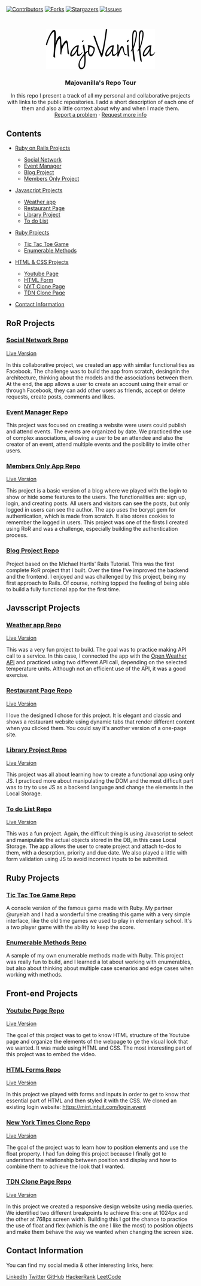 [![Contributors][contributors-shield]][contributors-url]
[![Forks][forks-shield]][forks-url]
[![Stargazers][stars-shield]][stars-url]
[![Issues][issues-shield]][issues-url]

<br />
<p align="center">
  <a href="https://github.com/majovanilla/personal-projects">
    <img src="img/logo.png" alt="Logo">
  </a>

  <h3 align="center">Majovanilla's Repo Tour</h3>

  <p align="center">
    In this repo I present a track of all my personal and collaborative projects with links to the public repositories.
    I add a short description of each one of them and also a little context about why and when I made them.
    <br />
    <a href="https://github.com/majovanilla/personal-projects/issues">Report a problem</a>
    ·
    <a href="https://github.com/majovanilla/personal-projects/issues">Request more info</a>
  </p>
</p>


## Contents
* [Ruby on Rails Projects](#ror-projects)
  * [Social Network](#social-network-repo)
  * [Event Manager](#event-manager-repo)
  * [Blog Project](#blog-project-repo)
  * [Members Only Project](#members-only-app-repo)
  
* [Javascript Projects](#js-projects)
  * [Weather app](#weather-app-repo)
  * [Restaurant Page](#restaurant-page-repo)
  * [Library Project](#library-project-repo)
  * [To do List](#to-do-list-repo)

* [Ruby Projects](#ruby-projects)
  * [Tic Tac Toe Game](#tic-tac-toe-game-repo)
  * [Enumerable Methods](#enumerable-methods-repo)
 
* [HTML & CSS Projects](#front-end-projects)
  * [Youtube Page](#youtube-page-repo)
  * [HTML Form](#html-forms-repo)
  * [NYT Clone Page](#new-york-times-clone-repo)
  * [TDN Clone Page](#tdn-clone-page-repo)

* [Contact Information](#contact-information)

## RoR Projects

### [Social Network Repo](https://gitlab.com/majovanilla/social-network/)
[Live Version](https://powerful-scrubland-66847.herokuapp.com/)

In this collaborative project, we created an app with similar functionalities as Facebook. The challenge was to build the app from scratch, desingnin the architecture, thinking about the models and the associations between them. At the end, the app allows a user to create an account using their email or through Facebook, they can add other users as friends, accept or delete requests, create posts, comments and likes.

### [Event Manager Repo](https://github.com/majovanilla/event-app)

This project was focused on creating a website were users could publish and attend events. The events are organized by date. We practiced the use of complex associations, allowing a user to be an attendee and also the creator of an event, attend multiple events and the posibility to invite other users.

### [Members Only App Repo](https://github.com/majovanilla/Members-Only)
[Live Version]( https://fierce-waters-99113.herokuapp.com/)

This project is a basic version of a blog where we played with the login to show or hide some features to the users. The functionalities are: sign up, login, and creating posts. All users and visitors can see the posts, but only logged in users can see the author.
The app uses the bcrypt gem for authentication, which is made from scratch. It also stores cookies to remember the logged in users.
This project was one of the firsts I created using RoR and was a challenge, especially building the authentication process.

### [Blog Project Repo](https://github.com/majovanilla/static-page)

Project based on the Michael Hartls' Rails Tutorial. This was the first complete RoR project that I built.
Over the time I've improved the backend and the frontend.
I enjoyed and was challenged by this project, being my first approach to Rails. Of course, nothing topped the feeling of being able to build a fully functional app for the first time.

## Javsscript Projects

### [Weather app Repo](https://github.com/majovanilla/weather-app)
[Live Version](https://majovanilla.github.io/weather-app/)

This was a very fun project to build. The goal was to practice making API call to a service. In this case, I connected the app with the [Open Weather API](https://openweathermap.org/api) and practiced using two different API call, depending on the selected temperature units. Although not an efficient use of the API, it was a good exercise.

### [Restaurant Page Repo](https://github.com/majovanilla/restaurant-page)
[Live Version](https://majovanilla.github.io/restaurant-page/)

I love the designed I chose for this project. It is elegant and classic and shows a restaurant website using dynamic tabs that render different content when you clicked them.
You could say it's another version of a one-page site.

### [Library Project Repo](https://github.com/majovanilla/js-library)
[Live Version](https://majovanilla.github.io/js-library/)

This project was all about learning how to create a functional app using only JS. I practiced more about manipulating the DOM and the most difficult part was to try to use JS as a backend language and change the elements in the Local Storage.

### [To do List Repo](https://github.com/majovanilla/todo-list)
[Live Version](https://majovanilla.github.io/todo-list/)

This was a fun project. Again, the difficult thing is using Javascript to select and manipulate the actual objects stored in the DB, in this case Local Storage.
The app allows the user to create project and attach to-dos to them, with a descrption, priority and due date. 
We also played a little with form validation using JS to avoid incorrect inputs to be submitted.

## Ruby Projects

### [Tic Tac Toe Game Repo](https://github.com/majovanilla/tic-tac-toe-game)

A console version of the famous game made with Ruby.
My partner @uryelah and I had a wonderful time creating this game with a very simple interface, like the old time games we used to play in elementary school.
It's a two player game with the ability to keep the score.

### [Enumerable Methods Repo](https://github.com/majovanilla/enumerable-methods)

A sample of my own enumerable methods made with Ruby.
This project was really fun to build, and I learned a lot about working with enumerables, but also about thinking about multiple case scenarios and edge cases when working with methods.

## Front-end Projects

### [Youtube Page Repo](https://github.com/majovanilla/youtube-page)
[Live Version](https://majovanilla.github.io/youtube-page/)

The goal of this project was to get to know HTML structure of the Youtube page and organize the elements of the webpage to ge the visual look that we wanted.
It was made using HTML and CSS.
The most interesting part of this project was to embed the video. 

### [HTML Forms Repo](https://github.com/majovanilla/html-forms)
[Live Version](https://majovanilla.github.io/html-forms/)

In this project we played with forms and inputs in order to get to know that essential part of HTML and then styled it with the CSS.
We cloned an existing login website: https://mint.intuit.com/login.event

### [New York Times Clone Repo](https://github.com/majovanilla/new-york-times-clone)
[Live Version](https://majovanilla.github.io/new-york-times-clone/)

The goal of the project was to learn how to position elements and use the float property.
I had fun doing this project because I finally got to understand the relationship between position and display and how to combine them to achieve the look that I wanted.

### [TDN Clone Page Repo](https://github.com/majovanilla/responsive-design) 
[Live Version](https://majovanilla.github.io/responsive-design/)

In this project we created a responsive design website using media queries. We identified two different breakpoints to achieve this: one at 1024px and the other at 768px screen width.
Building this I got the chance to practice the use of float and flex (which is the one I like the most) to position objects and make them behave the way we wanted when changing the screen size.



## Contact Information

You can find my social media & other interesting links, here:

[LinkedIn](https://www.linkedin.com/in/majoreyesparroquin/)
[Twitter](https://twitter.com/MajoVanilla)
[GitHub](https://github.com/majovanilla)
[HackerRank](https://www.hackerrank.com/maria_reyes?hr_r=1)
[LeetCode](https://leetcode.com/majovanilla/)

[contributors-shield]: https://img.shields.io/github/contributors/majovanilla/personal-projects.svg?style=flat-square
[contributors-url]: https://github.com/majovanilla/personal-projects/graphs/contributors
[forks-shield]: https://img.shields.io/github/forks/majovanilla/personal-projects.svg?style=flat-square
[forks-url]: https://github.com/majovanilla/personal-projects/network/members
[stars-shield]: https://img.shields.io/github/stars/majovanilla/personal-projects.svg?style=flat-square
[stars-url]: https://github.com/majovanilla/personal-projects/stargazers
[issues-shield]: https://img.shields.io/github/issues/majovanilla/personal-projects.svg?style=flat-square
[issues-url]: https://github.com/majovanilla/personal-projects
[product-screenshot]: img/screenshot.PNG
